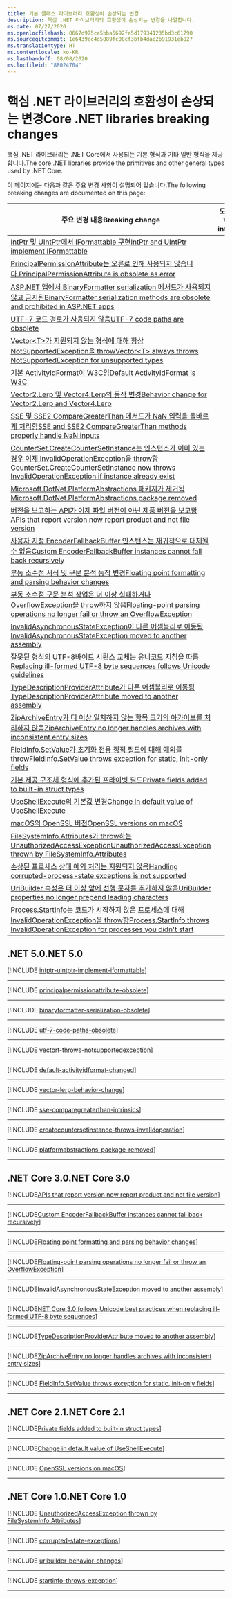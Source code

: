 ```yaml
---
title: 기본 클래스 라이브러리 호환성이 손상되는 변경
description: 핵심 .NET 라이브러리의 호환성이 손상되는 변경을 나열합니다.
ms.date: 07/27/2020
ms.openlocfilehash: 0667d975ce5bba5692fe5d179341235bd3c61790
ms.sourcegitcommit: 1e6439ec4d5889fc08cf3bfb4dac2b91931eb827
ms.translationtype: HT
ms.contentlocale: ko-KR
ms.lasthandoff: 08/08/2020
ms.locfileid: "88024704"
---
```

# <a name="core-net-libraries-breaking-changes"></a><span data-ttu-id="0fe21-103">핵심 .NET 라이브러리의 호환성이 손상되는 변경</span><span class="sxs-lookup"><span data-stu-id="0fe21-103">Core .NET libraries breaking changes</span></span>

<span data-ttu-id="0fe21-104">핵심 .NET 라이브러리는 .NET Core에서 사용되는 기본 형식과 기타 일반 형식을 제공합니다.</span><span class="sxs-lookup"><span data-stu-id="0fe21-104">The core .NET libraries provide the primitives and other general types used by .NET Core.</span></span>

<span data-ttu-id="0fe21-105">이 페이지에는 다음과 같은 주요 변경 사항이 설명되어 있습니다.</span><span class="sxs-lookup"><span data-stu-id="0fe21-105">The following breaking changes are documented on this page:</span></span>

| <span data-ttu-id="0fe21-106">주요 변경 내용</span><span class="sxs-lookup"><span data-stu-id="0fe21-106">Breaking change</span></span> | <span data-ttu-id="0fe21-107">도입된 버전</span><span class="sxs-lookup"><span data-stu-id="0fe21-107">Version introduced</span></span> |
| - | :-: |
| [<span data-ttu-id="0fe21-108">IntPtr 및 UIntPtr에서 IFormattable 구현</span><span class="sxs-lookup"><span data-stu-id="0fe21-108">IntPtr and UIntPtr implement IFormattable</span></span>](#intptr-and-uintptr-implement-iformattable) | <span data-ttu-id="0fe21-109">5.0</span><span class="sxs-lookup"><span data-stu-id="0fe21-109">5.0</span></span> |
| [<span data-ttu-id="0fe21-110">PrincipalPermissionAttribute는 오류로 인해 사용되지 않습니다.</span><span class="sxs-lookup"><span data-stu-id="0fe21-110">PrincipalPermissionAttribute is obsolete as error</span></span>](#principalpermissionattribute-is-obsolete-as-error) | <span data-ttu-id="0fe21-111">5.0</span><span class="sxs-lookup"><span data-stu-id="0fe21-111">5.0</span></span> |
| [<span data-ttu-id="0fe21-112">ASP.NET 앱에서 BinaryFormatter serialization 메서드가 사용되지 않고 금지됨</span><span class="sxs-lookup"><span data-stu-id="0fe21-112">BinaryFormatter serialization methods are obsolete and prohibited in ASP.NET apps</span></span>](#binaryformatter-serialization-methods-are-obsolete-and-prohibited-in-aspnet-apps) | <span data-ttu-id="0fe21-113">5.0</span><span class="sxs-lookup"><span data-stu-id="0fe21-113">5.0</span></span> |
| [<span data-ttu-id="0fe21-114">UTF-7 코드 경로가 사용되지 않음</span><span class="sxs-lookup"><span data-stu-id="0fe21-114">UTF-7 code paths are obsolete</span></span>](#utf-7-code-paths-are-obsolete) | <span data-ttu-id="0fe21-115">5.0</span><span class="sxs-lookup"><span data-stu-id="0fe21-115">5.0</span></span> |
| [<span data-ttu-id="0fe21-116">Vector\<T>가 지원되지 않는 형식에 대해 항상 NotSupportedException을 throw</span><span class="sxs-lookup"><span data-stu-id="0fe21-116">Vector\<T> always throws NotSupportedException for unsupported types</span></span>](#vectort-always-throws-notsupportedexception-for-unsupported-types) | <span data-ttu-id="0fe21-117">5.0</span><span class="sxs-lookup"><span data-stu-id="0fe21-117">5.0</span></span> |
| [<span data-ttu-id="0fe21-118">기본 ActivityIdFormat이 W3C임</span><span class="sxs-lookup"><span data-stu-id="0fe21-118">Default ActivityIdFormat is W3C</span></span>](#default-activityidformat-is-w3c) | <span data-ttu-id="0fe21-119">5.0</span><span class="sxs-lookup"><span data-stu-id="0fe21-119">5.0</span></span> |
| [<span data-ttu-id="0fe21-120">Vector2.Lerp 및 Vector4.Lerp의 동작 변경</span><span class="sxs-lookup"><span data-stu-id="0fe21-120">Behavior change for Vector2.Lerp and Vector4.Lerp</span></span>](#behavior-change-for-vector2lerp-and-vector4lerp) | <span data-ttu-id="0fe21-121">5.0</span><span class="sxs-lookup"><span data-stu-id="0fe21-121">5.0</span></span> |
| [<span data-ttu-id="0fe21-122">SSE 및 SSE2 CompareGreaterThan 메서드가 NaN 입력을 올바르게 처리함</span><span class="sxs-lookup"><span data-stu-id="0fe21-122">SSE and SSE2 CompareGreaterThan methods properly handle NaN inputs</span></span>](#sse-and-sse2-comparegreaterthan-methods-properly-handle-nan-inputs) | <span data-ttu-id="0fe21-123">5.0</span><span class="sxs-lookup"><span data-stu-id="0fe21-123">5.0</span></span> |
| [<span data-ttu-id="0fe21-124">CounterSet.CreateCounterSetInstance는 인스턴스가 이미 있는 경우 이제 InvalidOperationException을 throw함</span><span class="sxs-lookup"><span data-stu-id="0fe21-124">CounterSet.CreateCounterSetInstance now throws InvalidOperationException if instance already exist</span></span>](#countersetcreatecountersetinstance-now-throws-invalidoperationexception-if-instance-already-exists) | <span data-ttu-id="0fe21-125">5.0</span><span class="sxs-lookup"><span data-stu-id="0fe21-125">5.0</span></span> |
| [<span data-ttu-id="0fe21-126">Microsoft.DotNet.PlatformAbstractions 패키지가 제거됨</span><span class="sxs-lookup"><span data-stu-id="0fe21-126">Microsoft.DotNet.PlatformAbstractions package removed</span></span>](#microsoftdotnetplatformabstractions-package-removed) | <span data-ttu-id="0fe21-127">5.0</span><span class="sxs-lookup"><span data-stu-id="0fe21-127">5.0</span></span> |
| [<span data-ttu-id="0fe21-128">버전을 보고하는 API가 이제 파일 버전이 아닌 제품 버전을 보고함</span><span class="sxs-lookup"><span data-stu-id="0fe21-128">APIs that report version now report product and not file version</span></span>](#apis-that-report-version-now-report-product-and-not-file-version) | <span data-ttu-id="0fe21-129">3.0</span><span class="sxs-lookup"><span data-stu-id="0fe21-129">3.0</span></span> |
| [<span data-ttu-id="0fe21-130">사용자 지정 EncoderFallbackBuffer 인스턴스는 재귀적으로 대체될 수 없음</span><span class="sxs-lookup"><span data-stu-id="0fe21-130">Custom EncoderFallbackBuffer instances cannot fall back recursively</span></span>](#custom-encoderfallbackbuffer-instances-cannot-fall-back-recursively) | <span data-ttu-id="0fe21-131">3.0</span><span class="sxs-lookup"><span data-stu-id="0fe21-131">3.0</span></span> |
| [<span data-ttu-id="0fe21-132">부동 소수점 서식 및 구문 분석 동작 변경</span><span class="sxs-lookup"><span data-stu-id="0fe21-132">Floating point formatting and parsing behavior changes</span></span>](#floating-point-formatting-and-parsing-behavior-changed) | <span data-ttu-id="0fe21-133">3.0</span><span class="sxs-lookup"><span data-stu-id="0fe21-133">3.0</span></span> |
| [<span data-ttu-id="0fe21-134">부동 소수점 구문 분석 작업은 더 이상 실패하거나 OverflowException을 throw하지 않음</span><span class="sxs-lookup"><span data-stu-id="0fe21-134">Floating-point parsing operations no longer fail or throw an OverflowException</span></span>](#floating-point-parsing-operations-no-longer-fail-or-throw-an-overflowexception) | <span data-ttu-id="0fe21-135">3.0</span><span class="sxs-lookup"><span data-stu-id="0fe21-135">3.0</span></span> |
| [<span data-ttu-id="0fe21-136">InvalidAsynchronousStateException이 다른 어셈블리로 이동됨</span><span class="sxs-lookup"><span data-stu-id="0fe21-136">InvalidAsynchronousStateException moved to another assembly</span></span>](#invalidasynchronousstateexception-moved-to-another-assembly) | <span data-ttu-id="0fe21-137">3.0</span><span class="sxs-lookup"><span data-stu-id="0fe21-137">3.0</span></span> |
| [<span data-ttu-id="0fe21-138">잘못된 형식의 UTF-8바이트 시퀀스 교체는 유니코드 지침을 따름</span><span class="sxs-lookup"><span data-stu-id="0fe21-138">Replacing ill-formed UTF-8 byte sequences follows Unicode guidelines</span></span>](#replacing-ill-formed-utf-8-byte-sequences-follows-unicode-guidelines) | <span data-ttu-id="0fe21-139">3.0</span><span class="sxs-lookup"><span data-stu-id="0fe21-139">3.0</span></span> |
| [<span data-ttu-id="0fe21-140">TypeDescriptionProviderAttribute가 다른 어셈블리로 이동됨</span><span class="sxs-lookup"><span data-stu-id="0fe21-140">TypeDescriptionProviderAttribute moved to another assembly</span></span>](#typedescriptionproviderattribute-moved-to-another-assembly) | <span data-ttu-id="0fe21-141">3.0</span><span class="sxs-lookup"><span data-stu-id="0fe21-141">3.0</span></span> |
| [<span data-ttu-id="0fe21-142">ZipArchiveEntry가 더 이상 일치하지 않는 항목 크기의 아카이브를 처리하지 않음</span><span class="sxs-lookup"><span data-stu-id="0fe21-142">ZipArchiveEntry no longer handles archives with inconsistent entry sizes</span></span>](#ziparchiveentry-no-longer-handles-archives-with-inconsistent-entry-sizes) | <span data-ttu-id="0fe21-143">3.0</span><span class="sxs-lookup"><span data-stu-id="0fe21-143">3.0</span></span> |
| [<span data-ttu-id="0fe21-144">FieldInfo.SetValue가 초기화 전용 정적 필드에 대해 예외를 throw</span><span class="sxs-lookup"><span data-stu-id="0fe21-144">FieldInfo.SetValue throws exception for static, init-only fields</span></span>](#fieldinfosetvalue-throws-exception-for-static-init-only-fields) | <span data-ttu-id="0fe21-145">3.0</span><span class="sxs-lookup"><span data-stu-id="0fe21-145">3.0</span></span> |
| [<span data-ttu-id="0fe21-146">기본 제공 구조체 형식에 추가된 프라이빗 필드</span><span class="sxs-lookup"><span data-stu-id="0fe21-146">Private fields added to built-in struct types</span></span>](#private-fields-added-to-built-in-struct-types) | <span data-ttu-id="0fe21-147">2.1</span><span class="sxs-lookup"><span data-stu-id="0fe21-147">2.1</span></span> |
| [<span data-ttu-id="0fe21-148">UseShellExecute의 기본값 변경</span><span class="sxs-lookup"><span data-stu-id="0fe21-148">Change in default value of UseShellExecute</span></span>](#change-in-default-value-of-useshellexecute) | <span data-ttu-id="0fe21-149">2.1</span><span class="sxs-lookup"><span data-stu-id="0fe21-149">2.1</span></span> |
| [<span data-ttu-id="0fe21-150">macOS의 OpenSSL 버전</span><span class="sxs-lookup"><span data-stu-id="0fe21-150">OpenSSL versions on macOS</span></span>](#openssl-versions-on-macos) | <span data-ttu-id="0fe21-151">2.1</span><span class="sxs-lookup"><span data-stu-id="0fe21-151">2.1</span></span> |
| [<span data-ttu-id="0fe21-152">FileSystemInfo.Attributes가 throw하는 UnauthorizedAccessException</span><span class="sxs-lookup"><span data-stu-id="0fe21-152">UnauthorizedAccessException thrown by FileSystemInfo.Attributes</span></span>](#unauthorizedaccessexception-thrown-by-filesysteminfoattributes) | <span data-ttu-id="0fe21-153">1.0</span><span class="sxs-lookup"><span data-stu-id="0fe21-153">1.0</span></span> |
| [<span data-ttu-id="0fe21-154">손상된 프로세스 상태 예외 처리는 지원되지 않음</span><span class="sxs-lookup"><span data-stu-id="0fe21-154">Handling corrupted-process-state exceptions is not supported</span></span>](#handling-corrupted-state-exceptions-is-not-supported) | <span data-ttu-id="0fe21-155">1.0</span><span class="sxs-lookup"><span data-stu-id="0fe21-155">1.0</span></span> |
| [<span data-ttu-id="0fe21-156">UriBuilder 속성은 더 이상 앞에 선행 문자를 추가하지 않음</span><span class="sxs-lookup"><span data-stu-id="0fe21-156">UriBuilder properties no longer prepend leading characters</span></span>](#uribuilder-properties-no-longer-prepend-leading-characters) | <span data-ttu-id="0fe21-157">1.0</span><span class="sxs-lookup"><span data-stu-id="0fe21-157">1.0</span></span> |
| [<span data-ttu-id="0fe21-158">Process.StartInfo는 코드가 시작하지 않은 프로세스에 대해 InvalidOperationException을 throw함</span><span class="sxs-lookup"><span data-stu-id="0fe21-158">Process.StartInfo throws InvalidOperationException for processes you didn't start</span></span>](#processstartinfo-throws-invalidoperationexception-for-processes-you-didnt-start) | <span data-ttu-id="0fe21-159">1.0</span><span class="sxs-lookup"><span data-stu-id="0fe21-159">1.0</span></span> |

## <a name="net-50"></a><span data-ttu-id="0fe21-160">.NET 5.0</span><span class="sxs-lookup"><span data-stu-id="0fe21-160">.NET 5.0</span></span>

[!INCLUDE [intptr-uintptr-implement-iformattable](../../../includes/core-changes/corefx/5.0/intptr-uintptr-implement-iformattable.md)]

***

[!INCLUDE [principalpermissionattribute-obsolete](../../../includes/core-changes/corefx/5.0/principalpermissionattribute-obsolete.md)]

***

[!INCLUDE [binaryformatter-serialization-obsolete](../../../includes/core-changes/corefx/5.0/binaryformatter-serialization-obsolete.md)]

***

[!INCLUDE [utf-7-code-paths-obsolete](../../../includes/core-changes/corefx/5.0/utf-7-code-paths-obsolete.md)]

***

[!INCLUDE [vectort-throws-notsupportedexception](../../../includes/core-changes/corefx/5.0/vectort-throws-notsupportedexception.md)]

***

[!INCLUDE [default-activityidformat-changed](../../../includes/core-changes/corefx/5.0/default-activityidformat-changed.md)]

***

[!INCLUDE [vector-lerp-behavior-change](../../../includes/core-changes/corefx/5.0/vector-lerp-behavior-change.md)]

***

[!INCLUDE [sse-comparegreaterthan-intrinsics](../../../includes/core-changes/corefx/5.0/sse-comparegreaterthan-intrinsics.md)]

***

[!INCLUDE [createcountersetinstance-throws-invalidoperation](../../../includes/core-changes/corefx/5.0/createcountersetinstance-throws-invalidoperation.md)]

***

[!INCLUDE [platformabstractions-package-removed](../../../includes/core-changes/corefx/5.0/platformabstractions-package-removed.md)]

***

## <a name="net-core-30"></a><span data-ttu-id="0fe21-161">.NET Core 3.0</span><span class="sxs-lookup"><span data-stu-id="0fe21-161">.NET Core 3.0</span></span>

[!INCLUDE[APIs that report version now report product and not file version](~/includes/core-changes/corefx/3.0/version-information-changes.md)]

***

[!INCLUDE[Custom EncoderFallbackBuffer instances cannot fall back recursively](~/includes/core-changes/corefx/3.0/custom-encoderfallbackbuffer-cannot-be-recursive.md)]

***

[!INCLUDE[Floating point formatting and parsing behavior changes](~/includes/core-changes/corefx/3.0/floating-point-changes.md)]

***

[!INCLUDE[Floating-point parsing operations no longer fail or throw an OverflowException](~/includes/core-changes/corefx/3.0/floating-point-parsing-does-not-overflow.md)]

***

[!INCLUDE[InvalidAsynchronousStateException moved to another assembly](~/includes/core-changes/corefx/3.0/move-invalidasynchronousstateexception.md)]

***

[!INCLUDE[NET Core 3.0 follows Unicode best practices when replacing ill-formed UTF-8 byte sequences](~/includes/core-changes/corefx/3.0/net-core-3-0-follows-unicode-utf8-best-practices.md)]

***

[!INCLUDE[TypeDescriptionProviderAttribute moved to another assembly](~/includes/core-changes/corefx/3.0/move-typedescriptionproviderattribute.md)]

***

[!INCLUDE[ZipArchiveEntry no longer handles archives with inconsistent entry sizes](~/includes/core-changes/corefx/3.0/ziparchiveentry-and-inconsistent-entry-sizes.md)]

***

[!INCLUDE [FieldInfo.SetValue throws exception for static, init-only fields](~/includes/core-changes/corefx/3.0/fieldinfo-setvalue-exception.md)]

***

## <a name="net-core-21"></a><span data-ttu-id="0fe21-162">.NET Core 2.1</span><span class="sxs-lookup"><span data-stu-id="0fe21-162">.NET Core 2.1</span></span>

[!INCLUDE[Private fields added to built-in struct types](~/includes/core-changes/corefx/2.1/instantiate-struct.md)]

***

[!INCLUDE[Change in default value of UseShellExecute](~/includes/core-changes/corefx/2.1/process-start-changes.md)]

***

[!INCLUDE [OpenSSL versions on macOS](../../../includes/core-changes/corefx/openssl-dependencies-macos.md)]

***

## <a name="net-core-10"></a><span data-ttu-id="0fe21-163">.NET Core 1.0</span><span class="sxs-lookup"><span data-stu-id="0fe21-163">.NET Core 1.0</span></span>

[!INCLUDE [UnauthorizedAccessException thrown by FileSystemInfo.Attributes](~/includes/core-changes/corefx/1.0/filesysteminfo-attributes-exceptions.md)]

***

[!INCLUDE [corrupted-state-exceptions](~/includes/core-changes/corefx/1.0/corrupted-state-exceptions.md)]

***

[!INCLUDE [uribuilder-behavior-changes](../../../includes/core-changes/corefx/1.0/uribuilder-behavior-changes.md)]

***

[!INCLUDE [startinfo-throws-exception](../../../includes/core-changes/corefx/1.0/startinfo-throws-exception.md)]

***
